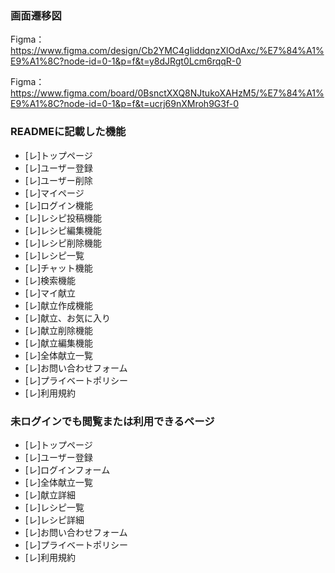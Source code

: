 ### 画面遷移図
Figma：https://www.figma.com/design/Cb2YMC4gIiddqnzXlOdAxc/%E7%84%A1%E9%A1%8C?node-id=0-1&p=f&t=y8dJRgt0Lcm6rqqR-0

Figma：https://www.figma.com/board/0BsnctXXQ8NJtukoXAHzM5/%E7%84%A1%E9%A1%8C?node-id=0-1&p=f&t=ucrj69nXMroh9G3f-0

### READMEに記載した機能
- [レ]トップページ
- [レ]ユーザー登録
- [レ]ユーザー削除
- [レ]マイページ
- [レ]ログイン機能
- [レ]レシピ投稿機能
- [レ]レシピ編集機能
- [レ]レシピ削除機能
- [レ]レシピ一覧
- [レ]チャット機能
- [レ]検索機能
- [レ]マイ献立
- [レ]献立作成機能
- [レ]献立、お気に入り
- [レ]献立削除機能
- [レ]献立編集機能
- [レ]全体献立一覧
- [レ]お問い合わせフォーム
- [レ]プライベートポリシー
- [レ]利用規約

### 未ログインでも閲覧または利用できるページ
- [レ]トップページ
- [レ]ユーザー登録
- [レ]ログインフォーム
- [レ]全体献立一覧
- [レ]献立詳細
- [レ]レシピ一覧
- [レ]レシピ詳細
- [レ]お問い合わせフォーム
- [レ]プライベートポリシー
- [レ]利用規約